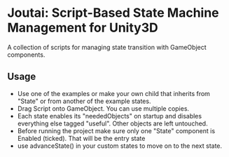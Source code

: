 # Joutai: Script-Based State Machine Management for Unity3D
A collection of scripts for managing state transition with GameObject components.

## Usage
* Use one of the examples or make your own child that inherits from "State" or from another of the example states.
* Drag Script onto GameObject. You can use multiple copies.
* Each state enables its "neededObjects" on startup and disables everything else tagged "useful". Other objects are left untouched.
* Before running the project make sure only one "State" component is Enabled (ticked). That will be the entry state
* use advanceState() in your custom states to move on to the next state.
